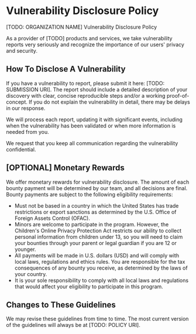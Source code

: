 # Vulnerability Disclosure Policy

[TODO: ORGANIZATION NAME] Vulnerability Disclosure Policy

As a provider of [TODO] products and services, we take vulnerability reports very seriously and recognize the importance of our users' privacy and security.  

## How To Disclose A Vulnerability

If you have a vulnerability to report, please submit it here: [TODO: SUBMISSION URI]. The report should include a detailed description of your discovery with clear, concise reproducible steps and/or a working proof-of-concept. If you do not explain the vulnerability in detail, there may be delays in our response.

We will process each report, updating it with significant events, including when the vulnerability has been validated or when more information is needed from you.

We request that you keep all communication regarding the vulnerability confidential.

## [OPTIONAL] Monetary Rewards

We offer monetary rewards for vulnerability disclosure. The amount of each bounty payment will be determined by our team, and all decisions are final. Bounty payments are subject to the following eligibility requirements:
 - Must not be based in a country in which the United States has trade restrictions or export sanctions as determined by the U.S. Office of Foreign Assets Control (OFAC).
 - Minors are welcome to participate in the program. However, the Children's Online Privacy Protection Act restricts our ability to collect personal information from children under 13, so you will need to claim your bounties through your parent or legal guardian if you are 12 or younger.
 - All payments will be made in U.S. dollars (USD) and will comply with local laws, regulations and ethics rules. You are responsible for the tax consequences of any bounty you receive, as determined by the laws of your country.
 - It is your sole responsibility to comply with all local laws and regulations that would affect your eligibility to participate in this program.

## Changes to These Guidelines

We may revise these guidelines from time to time. The most current version of the guidelines will always be at [TODO: POLICY URI].
